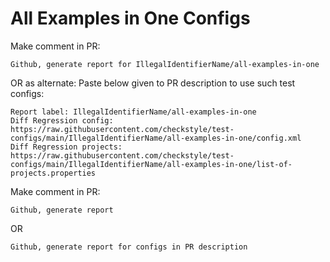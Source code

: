 # All Examples in One Configs
Make comment in PR:
```
Github, generate report for IllegalIdentifierName/all-examples-in-one
```
OR as alternate:
Paste below given to PR description to use such test configs:
```
Report label: IllegalIdentifierName/all-examples-in-one
Diff Regression config: https://raw.githubusercontent.com/checkstyle/test-configs/main/IllegalIdentifierName/all-examples-in-one/config.xml
Diff Regression projects: https://raw.githubusercontent.com/checkstyle/test-configs/main/IllegalIdentifierName/all-examples-in-one/list-of-projects.properties
```
Make comment in PR:
```
Github, generate report
```
OR
```
Github, generate report for configs in PR description
```
